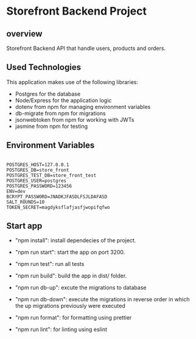 # Storefront Backend Project

## overview

Storefront Backend API that handle users, products and orders.

## Used Technologies

This application makes use of the following libraries:

- Postgres for the database
- Node/Express for the application logic
- dotenv from npm for managing environment variables
- db-migrate from npm for migrations
- jsonwebtoken from npm for working with JWTs
- jasmine from npm for testing

## Environment Variables

```

POSTGRES_HOST=127.0.0.1
POSTGRES_DB=store_front
POSTGRES_TEST_DB=store_front_test
POSTGRES_USER=postgres
POSTGRES_PASSWORD=123456
ENV=dev
BCRYPT_PASSWORD=JNADKJFASDLFSJLDAFASD
SALT_ROUNDS=10
TOKEN_SECRET=magdyksflafjasfjwopifqfwo

```

## Start app

- "npm install": install dependecies of the project.

- "npm run start": start the app on port 3200.

- "npm run test": run all tests

- "npm run build": build the app in dist/ folder.

- "npm run db-up": excute the migrations to database

- "npm run db-down": execute the migrations in reverse order in which the up migrations previously were executed

- "npm run format": for formatting using prettier

- "npm run lint": for linting using eslint
